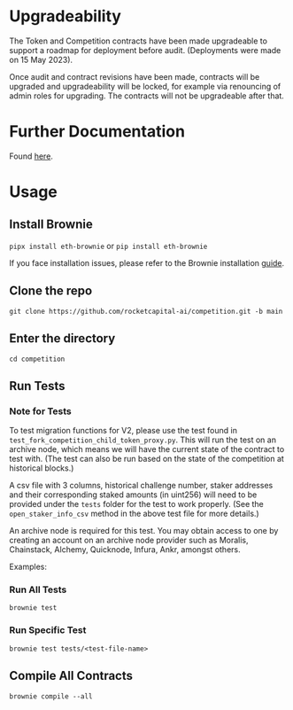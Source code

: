 # Upgradeability

The Token and Competition contracts have been made upgradeable to support a roadmap for deployment before audit.
(Deployments were made on 15 May 2023).

Once audit and contract revisions have been made, contracts will be upgraded and upgradeability will be locked, for example via renouncing of admin roles for upgrading. The contracts will not be upgradeable after that.

# Further Documentation
Found [here](https://docs.rocketcapital.ai/competition-dapp/overviews/competition-overview).

# Usage
## Install Brownie
`pipx install eth-brownie`
or
`pip install eth-brownie`

If you face installation issues, please refer to the Brownie installation [guide](https://eth-brownie.readthedocs.io/en/stable/install.html).

## Clone the repo

`git clone https://github.com/rocketcapital-ai/competition.git -b main`

## Enter the directory
`cd competition`

## Run Tests

### Note for Tests
To test migration functions for V2, please use the test found in `test_fork_competition_child_token_proxy.py`.
This will run the test on an archive node, which means we will have the current state of the contract to test with. 
(The test can also be run based on the state of the competition at historical blocks.)

A csv file with 3 columns, historical challenge number, staker addresses and their corresponding staked amounts (in uint256) will need to be provided under the `tests` folder for the test to work properly. (See the `open_staker_info_csv` method in the above test file for more details.)

An archive node is required for this test. You may obtain access to one by creating an account on an archive node provider such as Moralis, Chainstack, Alchemy, Quicknode, Infura, Ankr, amongst others.  

Examples:
### Run All Tests
`brownie test`

### Run Specific Test
`brownie test tests/<test-file-name>`

## Compile All Contracts
`brownie compile --all`